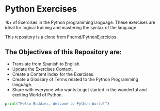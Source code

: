 # Python Exercises

1k+ of Exercises in the Python programming language. These exercises are ideal for logical training and mastering the syntax of the language.

This repository is a clone from [Fhernd/PythonEjercicios](https://github.com/Fhernd/PythonEjercicios)

## The Objectives of this Repository are: 

- Translate from Spanish to English.
- Update the Exercises Context.
- Create a Content Index for the Exercises.
- Create a Glossary of Terms related to the Python Programming language.
- Share with everyone who wants to get started in the wonderful and exciting World of Python.

```python
print("Hello Buddies, Welcome to Python World!")
```
